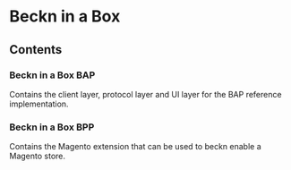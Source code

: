 # Beckn in a Box

## Contents

### Beckn in a Box BAP
Contains the client layer, protocol layer and UI layer for the BAP reference implementation.

### Beckn in a Box BPP
Contains the Magento extension that can be used to beckn enable a Magento store.